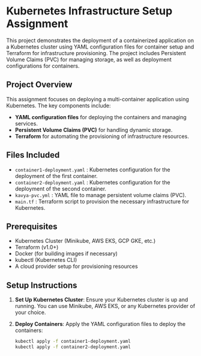 # Kubernetes Infrastructure Setup Assignment

This project demonstrates the deployment of a containerized application on a Kubernetes cluster using YAML configuration files for container setup and Terraform for infrastructure provisioning. The project includes Persistent Volume Claims (PVC) for managing storage, as well as deployment configurations for containers.

## Project Overview

This assignment focuses on deploying a multi-container application using Kubernetes. The key components include:

- **YAML configuration files** for deploying the containers and managing services.
- **Persistent Volume Claims (PVC)** for handling dynamic storage.
- **Terraform** for automating the provisioning of infrastructure resources.

## Files Included

- `container1-deployment.yaml` : Kubernetes configuration for the deployment of the first container.
- `container2-deployment.yaml` : Kubernetes configuration for the deployment of the second container.
- `kavya-pvc.yml` : YAML file to manage persistent volume claims (PVC).
- `main.tf` : Terraform script to provision the necessary infrastructure for Kubernetes.

## Prerequisites

- Kubernetes Cluster (Minikube, AWS EKS, GCP GKE, etc.)
- Terraform (v1.0+)
- Docker (for building images if necessary)
- kubectl (Kubernetes CLI)
- A cloud provider setup for provisioning resources

## Setup Instructions

1. **Set Up Kubernetes Cluster**:
   Ensure your Kubernetes cluster is up and running. You can use Minikube, AWS EKS, or any Kubernetes provider of your choice.

2. **Deploy Containers**:
   Apply the YAML configuration files to deploy the containers:
   ```bash
   kubectl apply -f container1-deployment.yaml
   kubectl apply -f container2-deployment.yaml
